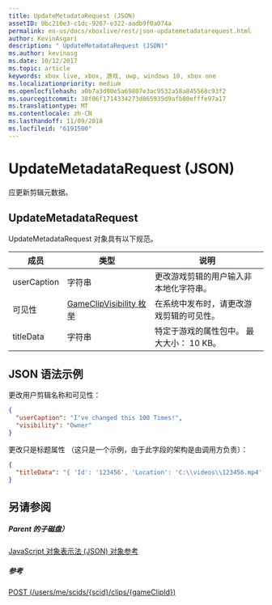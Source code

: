 ```yaml
---
title: UpdateMetadataRequest (JSON)
assetID: 0bc210e3-c1dc-9267-e322-aadb9f0a074a
permalink: en-us/docs/xboxlive/rest/json-updatemetadatarequest.html
author: KevinAsgari
description: " UpdateMetadataRequest (JSON)"
ms.author: kevinasg
ms.date: 10/12/2017
ms.topic: article
keywords: xbox live, xbox, 游戏, uwp, windows 10, xbox one
ms.localizationpriority: medium
ms.openlocfilehash: a0b7a3d90e5a69807e3ac9532a58a845568c93f2
ms.sourcegitcommit: 38f06f1714334273d865935d9afb80efffe97a17
ms.translationtype: MT
ms.contentlocale: zh-CN
ms.lasthandoff: 11/09/2018
ms.locfileid: "6191500"
---
```

# <a name="updatemetadatarequest-json"></a>UpdateMetadataRequest (JSON)
应更新剪辑元数据。 
<a id="ID4EN"></a>

 
## <a name="updatemetadatarequest"></a>UpdateMetadataRequest
 
UpdateMetadataRequest 对象具有以下规范。
 
| 成员| 类型| 说明| 
| --- | --- | --- | 
| userCaption| 字符串| 更改游戏剪辑的用户输入非本地化字符串。| 
| 可见性| [GameClipVisibility 枚举](../enums/gvr-enum-gameclipvisibility.md)| 在系统中发布时，请更改游戏剪辑的可见性。| 
| titleData| 字符串| 特定于游戏的属性包中。 最大大小： 10 KB。| 
  
<a id="ID4EBC"></a>

 
## <a name="sample-json-syntax"></a>JSON 语法示例
 
更改用户剪辑名称和可见性：
 

```json
{
  "userCaption": "I've changed this 100 Times!",
  "visibility": "Owner"
}

```

 
更改只是标题属性 （这只是一个示例，由于此字段的架构是由调用方负责）：
 

```json
{
  "titleData": "{ 'Id': '123456', 'Location': 'C:\\videos\\123456.mp4' }"
}

```

  
<a id="ID4EQC"></a>

 
## <a name="see-also"></a>另请参阅
 
<a id="ID4ESC"></a>

 
##### <a name="parent"></a>Parent 的子磁盘） 

[JavaScript 对象表示法 (JSON) 对象参考](atoc-xboxlivews-reference-json.md)

  
<a id="ID4E3C"></a>

 
##### <a name="reference"></a>参考 

[POST (/users/me/scids/{scid}/clips/{gameClipId})](../uri/dvr/uri-usersmescidclipsgameclipidpost.md)

   